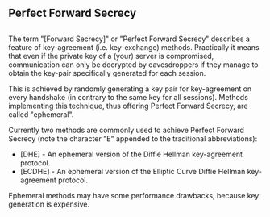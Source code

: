 ## Perfect Forward Secrecy

## 

The term "\[Forward Secrecy\]" or "Perfect Forward Secrecy" describes a feature of
key-agreement (i.e. key-exchange) methods. Practically it means that even if the
private key of a (your) server is compromised, communication can only be
decrypted by eavesdroppers if they manage to obtain the key-pair specifically
generated for each session.

This is achieved by randomly generating a key pair for key-agreement on every
handshake (in contrary to the same key for all sessions). Methods implementing
this technique, thus offering Perfect Forward Secrecy, are called "ephemeral".

Currently two methods are commonly used to achieve Perfect Forward Secrecy (note
the character "E" appended to the traditional abbreviations):

* \[DHE\] - An ephemeral version of the Diffie Hellman key-agreement protocol.
* \[ECDHE\] - An ephemeral version of the Elliptic Curve Diffie Hellman
key-agreement protocol.

Ephemeral methods may have some performance drawbacks, because key generation
is expensive.